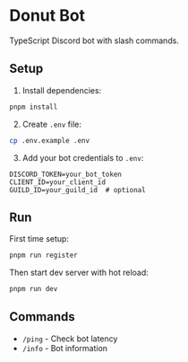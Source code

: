 # Donut Bot

TypeScript Discord bot with slash commands.

## Setup

1. Install dependencies:
```bash
pnpm install
```

2. Create `.env` file:
```bash
cp .env.example .env
```

3. Add your bot credentials to `.env`:
```env
DISCORD_TOKEN=your_bot_token
CLIENT_ID=your_client_id
GUILD_ID=your_guild_id  # optional
```

## Run

First time setup:
```bash
pnpm run register
```

Then start dev server with hot reload:
```bash
pnpm run dev
```

## Commands

- `/ping` - Check bot latency
- `/info` - Bot information
